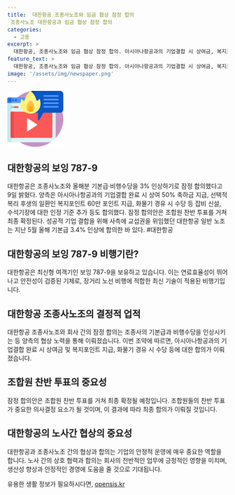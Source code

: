 ```yaml
---
title:  대한항공 조종사노조와 임금 협상 잠정 합의
 조종사노조 대한항공과 임금 협상 잠정 합의 
categories:
  - 고용
excerpt: >
  대한항공, 조종사노조와 임금 협상 잠정 합의. 아시아나항공과의 기업결합 시 상여금, 복지포인트 등 혜택도 협의. 기업결합 성공을 위해 노사가 협의한 결정. #대한항공
feature_text: >
  대한항공, 조종사노조와 임금 협상 잠정 합의. 아시아나항공과의 기업결합 시 상여금, 복지포인트 등 혜택도 협의. 기업결합 성공을 위해 노사가 협의한 결정. #대한항공
image: '/assets/img/newspaper.png'
---
```


<p><img src="/assets/img/news.png" alt="rentncar 속보" /></p>

<h2>대한항공의 보잉 787-9</h2>

<p data-ke-size="size16">대한항공은 조종사노조와 올해분 기본급·비행수당을 3% 인상하기로 잠정 합의했다고 9일 밝혔다. 양측은 아시아나항공과의 기업결합 완료 시 상여 50% 축하금 지급, 선택적 복리 후생의 일환인 복지포인트 60만 포인트 지급, 화물기 경유 시 수당 등 잡비 신설, 수석기장에 대한 인정 기준 추가 등도 합의했다. 잠정 합의안은 조합원 찬반 투표를 거쳐 최종 확정된다. 성공적 기업 결합을 위해 사측에 교섭권을 위임했던 대한항공 일반 노조는 지난 5월 올해 기본급 3.4% 인상에 합의한 바 있다. #대한항공</p>

<h2>대한항공의 보잉 787-9 비행기란?</h2>

<p>대한항공은 최신형 여객기인 보잉 787-9을 보유하고 있습니다. 이는 연료효율성이 뛰어나고 안전성이 검증된 기체로, 장거리 노선 비행에 적합한 최신 기술이 적용된 비행기입니다.</p>

<h2>대한항공 조종사노조의 결정적 업적</h2>

<p>대한항공 조종사노조와 회사 간의 잠정 합의는 조종사의 기본급과 비행수당을 인상시키는 등 양측의 협상 노력을 통해 이뤄졌습니다. 이번 조약에 따르면, 아시아나항공과의 기업결합 완료 시 상여금 및 복지포인트 지급, 화물기 경유 시 수당 등에 대한 합의가 이뤄졌습니다.</p>

<h2>조합원 찬반 투표의 중요성</h2>

<p>잠정 합의안은 조합원 찬반 투표를 거쳐 최종 확정될 예정입니다. 조합원들의 찬반 투표가 중요한 의사결정 요소가 될 것이며, 이 결과에 따라 최종 합의가 이뤄질 것입니다.</p>

<h2>대한항공의 노사간 협상의 중요성</h2>

<p>대한항공과 조종사노조 간의 협상과 합의는 기업의 안정적 운영에 매우 중요한 역할을 합니다. 노사 간의 상호 협력과 합의는 회사의 전반적인 업무에 긍정적인 영향을 미치며, 생산성 향상과 안정적인 경영에 도움을 줄 것으로 기대됩니다.</p>
유용한 생활 정보가 필요하시다면, <a href="https://opensis.kr" rel="dofollow">opensis.kr</a>


